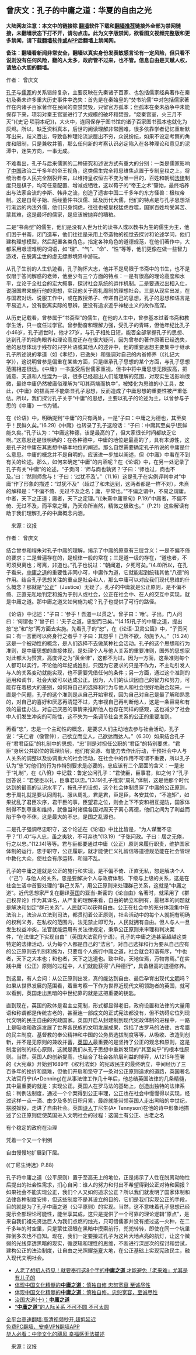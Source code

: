  <!-- 面包屑导航 --> <h2>曾庆文：孔子的中庸之道：华夏的自由之光</h2> <p class="notice"><b>大陆网友注意：本文中的链接除 <a href="https://github.com/bannedbook/fanqiang" >翻墙</a>软件下载和<a href="https://github.com/killgcd/justmysocks/blob/master/README.md">翻墙推荐</a>链接外全部为禁网链接，未翻墙状态下打不开，请勿点击。此为文字版禁闻，欲看图文视频完整版和更多禁闻，请下载<a href="https://github.com/bannedbook/fanqiang">翻墙软件或APP</a>后翻墙上禁闻网。</p><p>备注：翻墙看新闻非常安全，翻墙以真实身份发表敏感言论有一定风险，但只看不说则没有任何风险，翻的人太多，政府管不过来，也不管。信息自由是天赋人权，请放心大胆的翻墙。</b></p>  <div class="entry"> <p>作者： 曾庆文</p> <p id="conimg"><a href="https://www.bannedbook.org/bnews/tag/%e5%ad%94%e5%ad%90/" class="st_tag internal_tag" rel="tag" title="标签 孔子 下的日志">孔子</a>与<a href="https://www.bannedbook.org/bnews/tag/%e5%84%92%e5%ae%b6/" class="st_tag internal_tag" rel="tag" title="标签 儒家 下的日志">儒家</a>的关系错综复杂，主要反映在先秦诸子百家、也包括儒家经典著作在秦初及秦未许多重大历史事件中逸失：首先是在秦始皇的“焚书坑儒”中对包括儒家著作在内诸子百家著作在民间的查禁焚毁，只留官方孤本；但孤本在秦未战争中未能保存下来，项羽对秦王宫室进行了大规模的破坏和焚毁，“烧秦宫室，火三月不灭”(《史记·项羽本纪》)，大火中，连同保存于图书馆的诸子百家图书孤本也就化为灰烬。所以，缺乏资料真本，后世的阅读理解非常困难，很多依靠学者记忆重新默写出来，歧义百出，导致各种理论流派层出不穷，众说纷纭，如果不设定考察的角度和限制，只是兼收并蓄，那么任何新的考察认识必定陷入在各种理论和意见的泥潭中，迷失方向，一事无成。</p> <p>不难看出，孔子与后来儒家的二种研究和述说方式有重大的分别：一类是儒家影响了<span class='wp_keywordlink_affiliate'><a href="https://www.bannedbook.org/" title="中国" target="_blank">中国</a></span>政治二千多年的帝王视角，这类儒生完全将思维焦点置于专制皇权之上，将统治者与人民完全割裂开来，以维持皇权恒古不变为唯一目的，百姓和朝纲<a href="https://www.bannedbook.org/bnews/tag/%e6%b3%95%e5%be%8b/" class="st_tag internal_tag" rel="tag" title="标签 法律 下的日志">法律</a>制度只是棋子，均可任意配置、增减或牺牲，这以荀子的“帝王之术”肇始，最终培养出与法家合流的李斯、韩非之流，创造了遗害中国二千多年的东方怪兽：极权帝制。这是自荀子始、后经董仲书汉儒、延及历代大儒，他们的特点是与孔子思想渐行渐远的内法外儒，他们只身饲虎，往往也被皇权猛虎吞噬，国家百姓均受其苦、蒙其难，这是最坏的儒家，是应该被抛弃的糟粕。</p> <p>二是“书斋型”的儒生，他们是没有入世为仕的读书人或以教书为生的儒生为主，他们困于书斋，闭门造车，他们往往是采用上帝造物的视觉去探讨和论述学问，他们建构理想模型，然后配置各类角色，指定各种角色的道德规范，在他们著作中，大都采用艰涩难明的词语，如“理”、“气”、“命”、“性”等等，他们更像在做一些智力游戏，在脱离尘世的虚无缥缈境界中游玩。</p> <p>从孔子生前的人生轨迹看，孔子胸怀大志，他并不是局限于书斋中的书生，也不是仅限于答问解惑的老师，他至少有三个方面的特点：一是有很高的理论高度和水平，立论于全社会的宏大叙事，探讨社会系统的运作机制。二是要通过出相入仕，说服国君来施行他的思想，实现他关于周礼周制的理想社会。三是从现实出发，在与国君对话、说服工作中，或在教授弟子、传递自己的思想，孔子的思想和语言是平易近人，没有脱离实际的思辨，更没有追求近乎神秘主义的故作高深。</p>  <p>从历史记载看，曾参属于“书斋型”的儒生，在他的人生中，曾参基本过着书斋和教学生活，只一度任过学官。曾参勤奋和理解力强，受孔子的青睐，但他年纪比孔子小46岁，孔子逝世时，他才27岁，与孔子相处日短，能否全部掌握孔子的思想、达到孔子的视角眼界和理论高度还存在很大疑问，因为曾参的著作原著已经逸失，他的思想体现于残存的只字片语或其他人的述评中，他的重要思想主要集中于继承孔子所述说的孝道（如《孝经》，已逸失）和强调对自己的内省修养（《礼记大学》），这说明曾参是偏重在某些方面，只是继承孔子思想的某个方面，与孔子思想范围相差很远。《中庸》一书虽受后世儒家重视，但书中将中庸思想无限拔高，把诚意、天道和人性混为一谈，很多已经超出人们能理解的范围，对现实生活影响很微，最终中庸仍然被庸俗理解为“叩其两端而执中”，被矮化为思维的小工具，故此，《中庸》的拔高并不能彰显孔子思想，反而造成了中庸思想的重要性被严重低估。所以，我们探讨孔子关于“中庸”的思想，主要以孔子的论述为主，以曾参与子思的《中庸》一书为辅。</p> <p>在《论语》中，明确提到“中庸”的只有两处，一是“子曰：中庸之为德也，其至矣乎！民鲜久矣。”(6.29)《中庸》也转录了孔子这段话：“子曰：中庸其至矣乎!民鲜能久矣。”孔子认为：“中庸这种德，该是最高的了，但大家很长时间都缺乏它啊。”这意思还是很明确的：在各种德中，中庸的地位是最高的了，具有本源性，这是孔子对中庸在其思想中基本地位的阐述。那么自然需要确定孔子所说的中庸是什么意思。中庸的概念并不是自明的，应该进一步加以阐述，但《中庸》中看在不到有关的论述。那么，如何来确定“中庸”的内涵呢？在《论语》中，在另一处记录了孔子有关“中庸”的论述，“子贡问：‘师与商也孰贤？’子曰：‘师也过，商也不及。’曰：‘然则师愈与！’子曰：‘过犹不及’。”（11.16）这是孔子在实例评判中对“中庸”作了形象的描述：“过犹不及”（超过了和未达到，这两者都是一样不对），朱熹的解释是：“不偏不倚、无过不及之名；庸，平常也。”“不偏之谓中，不易之谓庸。中者，天下之正道；庸者，天下之定理。”(《朱熹中庸章句》P.19)“中庸者，不偏不倚、无过不及，而平常之理，乃天命所当然，精微之极致也。”（P.21）这些解读有助于我们理解孔子的中庸概念内涵。</p> <p class="src-info">　来源：议报 </p> <p>作者： 曾庆文</p> <p>结合曾参和程朱对孔子中庸的理解，揭示了中庸的原意有三层含义：一是不偏不倚的要求；二是普遍存在的，是规律一般的常在；三是道一级的存在，“道也者，不可须臾离也；可离，非道也。”孔子也说过：“朝闻道，夕死可矣。”(4.8)所以，在孔子看来，<a href="https://www.bannedbook.org/bnews/tag/%E4%B8%AD%E5%BA%B8%E4%B9%8B%E9%81%93/" class="st_tag internal_tag" rel="tag" title="标签 中庸之道 下的日志">中庸之道</a>的重要性非同小可，中庸作为道，它就能起到统辖其他“八德”的作用。结合孔子思想关注的重点是社会和人，那么中庸可以对应我们现代思维的什么概念？那就是“<a href="https://www.bannedbook.org/bnews/tag/%E5%85%AC%E6%AD%A3/" class="st_tag internal_tag" rel="tag" title="标签 公正 下的日志">公正</a>”（Justice）无疑了。孔子的中庸就是公正原则，是不偏不倚、正直无私地判定和施为于别人或社会，公正在社会中、在人的交互中实现，就是中庸之道。那中庸之道又如何施为呢？孔子也提供了可行的路径。</p>  <p>《论语》中记述：“子曰：‘参乎！吾道一以贯之’。曾子曰：‘唯’。子出，门人问曰：‘何谓也？’曾子曰：‘夫子之道，忠恕而已矣。’”(4.15)孔子的中庸之道，提出按“忠”和“恕”两方面去实施。先看孔子的“恕”，在《论语-卫灵公篇》中，“子贡问曰：有一言而可以终身行之者乎？子曰：其恕乎！己所不欲，勿施予人。”（15.24）这是一个被动性的概念，是人们选择不去做某种社会活动。孔子的这个思想和行为准则，是中庸思想的直接体现，是处理个人与他人关系的重要准则，国外的思想家对此都大为赞赏，高度评之为“黄金律”，这都不为过。因为一方面，这条准则每个人都可以实行，不论他的年纪或姓别，只因为它要求的只是不作为，不主动引发人与人的关系变动就能实现，也不需要凭借任何的条件；另一方面，通过这个准则的运用和调节，社会大致可以达成公正。因为，人们的认识因自己的智力和努力，可能存在着极大的差别，如何将自己的选择和行为与他人和社会很好地融合起来，一直是个问题，孔子的这个准则是从自己开始审视，因为自己对自己是最了解和熟悉的，对自己的喜好和厌恶再清楚不过，先审视自己再判断他人，这是一条容易和有效的最佳办法，对自己厌恶的事情来推断他人也存在同样的感观，这也减少了社会中人们发生冲突的可能性，这不失为一条调节社会关系的公正的重要准则。</p> <p>再看“忠”，忠是一个主动性的概念，是要求人们主动地去参与社会活动，孔子说：“夫仁者（像管仲），己欲立而立人，己欲达而达人。”（6.30）如果结合孔子在“君君臣臣”的礼制中的思想，“忠”则是对担任公职的“君臣”的特别要求，“君臣”身居公共职位的管理阶层，他们有资源、有能力去作出行动，干预社会中人与人关系的调整以及协调重大的社会活动，在社会中的作用不可谓不重要，所以孔子认为“忠”对他们的行为作特别要求是必要的。忠应该有二个层面的含义：一是忠于“礼制”，在《八佾》中记载：鲁定公问孔子：“君使臣，臣事君，如之何？”孔子回答说：“君使臣以礼，臣事君以忠。”(3.19)孔子推崇“周礼”体制，这是他那个时代达到的最高的认识水平了，按孔子的设想，这个社会体制贯穿了中庸的公正原则，忠于周礼就是要认同周礼、服从周礼，君是君，臣是臣，各安其位，“不逾矩”，如果扰乱了君臣次序，君干臣的事，臣望君之位，则会上下不安和相互提防，国家体制得不到尊重和维持，就像当时诸侯各国对周天子离心离德，他们之间为了利益而陷于争夺不休，这是最大的不忠，是国之乱源也。</p> <p>二是孔子强调尽忠职守，这个论述在《论语》中比比皆是，“为人谋而不忠乎？”(1.4)“与人忠，虽之夷狄，不可弃也”(13.19）“子张问政。子曰：居之无倦，行之以忠。”(12.14)等等。君与臣都要通过中庸（公正）原则来履行职责，维护国家体制的运行，忠于职守，公正履职，就才能使仁义礼智信等道德规范能在社会管理中教化大众，使社会有序运转、和谐不乱。</p> <p>孔子的中庸之道就是公正的施行和实现，是不偏不倚、正直无私，恕是解决个人（“己”）与他人的关系，忠是要解决个人与政府体制、下级与上级的关系，这是在社会生活中首要处理的“群己关系”，用公正原则来处理群己关系，这就是“中庸之道”。近代思想家严复在翻译<a href="https://www.bannedbook.org/bnews/tag/%e8%8b%b1%e5%9b%bd/" class="st_tag internal_tag" rel="tag" title="标签 英国 下的日志">英国</a>的亚当-斯密的《论自由》名著时，就采用了《群己权界论》作为其译名，从严复的理解来看，自由的确立和拥有，最根本的问题就是解决和划定“群己关系”，人民就可以获得自由。公正在社会中的充分体现集中在法治上，法治从立法到司法，都贯彻着公正原则，社会活动中的每个人就拥有明确的权利义务，在私权的范围内，法无禁止即可为，人民就拥有自由。但人与人一旦发生权益冲突，法官就能运用有关法律规定，秉承公正原则来审理和判决案件，“在法律之下实现自由”（英国大法官丹宁语）。孔子的中庸之道甚至超越这类特定的法律活动，认为每个人都是自己的“法官”，对自己选择和行为要从自己应有的公正原则去判别和施为，只要每个人施行中庸之道，社会就会和谐有序，“中也者，天下之大本也；和也者，天下之达道也。致中和，天地位焉，万物育焉。”在实践中庸（公正）原则的过程中，人们就能获得“八种德行”，具备极高的道德修养。</p> <p>到这里，有人会问：从公正原则出发，真的能达到自由、最后孕育出现代<a href="https://www.bannedbook.org/bnews/tag/%E6%96%87%E6%98%8E/" class="st_tag internal_tag" rel="tag" title="标签 文明 下的日志">文明</a>吗？如果从世界发展的范围看，着重考察一下作为世界近现代文明领跑者的英国，就可以看到，英国走出黑暗的中世纪靠的就是这把重要的钥匙。</p>  <p>直到现在，英国的政体是君主立宪制，形式都显得老旧，政府设置和法律的大量用语和称谓都是传统古老的，甚至连一部成文的正式宪法都没有，但不妨碍它位列现代文明的民主自由的宪政国家。英国开启从封建制到现代宪政体制的进程中，一路上是吸收和改造发展了世界各民族的文明发展成果，包括了古罗马的法律、古希腊的民主制度、基督教的奉公精神和中国的公务员选拔制度等等，从吸收、改造到创新，并不是无原则的兼收并蓄，<a href="https://www.bannedbook.org/bnews/tag/%E8%8B%B1%E5%9B%BD%E4%BA%BA/" class="st_tag internal_tag" rel="tag" title="标签 英国人 下的日志">英国人</a>最重要的是坚持了公正的观念和原则，这是制度创制的核心原则，这就是我们从孔子思想中重新发现的“其至矣乎”的根本性原则。当然，英国人的创新提高，也结合了社会各阶层利益的博弈，从1215年签署的《大宪章》开始到1689年《权利法案》的宪政民主的最终确立，中间经历了三百多年的挫折和磨难，但他们开启和坚守了一条对公正原则追求的道路，英国著名大法官丹宁(A•Denning)在从事法律工作几十年后，他总结英国法律的几条精髓，其中最重要的就是：实现公正。英国人在罗马法的基础上，创造出独特的法律系统：判例法制度，通过一个个案得到公正审理，公正也在社会中慢慢得以实现，经过这样一点一滴、由少及多的日积月累，最终就能带领英国人走出黑暗的中世纪，摆脱奴役，走进了自由社会。英国<span class='wp_keywordlink'><a href="https://www.bannedbook.org/forum11/topic295.html" title="禁片：诗人的悲歌" target="_blank">诗人</a></span>丁尼生(A• Tennyson)在他的诗中形象地描述了公正原则促使英国进入文明社会的过程：这国土有公正、古老之名</p> <p>有个稳定的政府在治理</p> <p>凭着一个又一个判例</p> <p>自由慢慢地扩展到下层。</p> <p>(《丁尼生诗选》P.88)</p>  <p>孔子将中庸之道（公平原则）置于至高无上的地位，正是揭示了人性在脱离动物性后提出的社会性需求，扪心自问：谁人的努力和付出不希望得到公正对待和回报？如果社会不能实现公正，我们个人又如何追求公正？所以我们就发明了国家体制和法律各种制度安排，但这些制度不是其设立的目的，它们是我们实现公正的手段，目的就是为了孔子中庸之道（公平原则）的实现。当然，这不意味着孔子思想已经提示全部理论可能性，能坐享其成，这只是提供了一个可靠的理论逻辑“原点”，是来自我们祖先贤达巨人为我们点燃的烛光，只可惜儒家并没有接过这一火种，在二千多年的时空里，只是蒙住双眼在黑暗中摸索前行，兜兜转转，即使在同一个坑里摔倒多次也不自知。现在，我们一定要接过孔子为这片大地点亮的航灯，让这个微弱的光线穿透黑暗的现实，循逻辑和理性的思维，不断进行深层次的探讨和尝试，建构公正的法治制度，让自由之光照耀<a href="https://www.bannedbook.org/bnews/tag/%E5%8D%8E%E5%A4%8F/" class="st_tag internal_tag" rel="tag" title="标签 华夏 下的日志">华夏</a>大地，在公正基础上实现宪政民主，融入现代文明社会。</p> <div id="taboola-mid-1"></div>  <ul class='op-related-articles' title='相关阅读'> <li><a href='https://www.bannedbook.org/bnews/funmedia/20200223/1282150.html' target='_blank'>人老了想招人待见！就要奉行这8个字的<b>中庸之道</b> 才能避免「老来难」尤其是有儿子的</a></li> <li><a href='https://www.bannedbook.org/bnews/lifebaike/20180828/990602.html' target='_blank'>体现中国文化精髓的<b>中庸之道</b>：慎独自修 忠恕宽容 至诚尽性</a></li> <li><a href='https://www.bannedbook.org/bnews/cnnews/20180826/990109.html' target='_blank'>体现中国文化精髓的<b>中庸之道</b>：慎独自修，忠恕宽容，至诚尽性</a></li> <li><a href='https://www.bannedbook.org/bnews/cbnews/20180316/915423.html' target='_blank'>治国大道(十)：<b>中庸之道</b></a></li> <li><a href='https://www.bannedbook.org/bnews/funmedia/20171002/835652.html' target='_blank'>“<b>中庸之道</b>”的人际关系 不可不圆 不可太圆</a></li> </ul> <p class="texttj"> <a href="https://github.com/bannedbook/fanqiang/wiki/V2ray%E6%9C%BA%E5%9C%BA" target="_blank">全平台高速翻墙:高清视频秒开,超低延迟</a><br/> <a href="https://github.com/bannedbook/fanqiang/wiki/%E7%A6%81%E9%97%BB%E7%BD%91%E5%AE%89%E5%8D%93%E7%BF%BB%E5%A2%99%E6%96%B0%E9%97%BBAPP" target="_blank">免费PC翻墙、安卓VPN翻墙APP</a><br/> <a href="https://www.bannedbook.org/bnews/comments/20220220/1694796.html" target="_blank">华人必看：中华文化的飓风 幸福感无法描述</a> </p><p class="src-info">　来源：议报 </p><a name='sharetosocial'></a>  <div style="margin-bottom:5px;padding-bottom:5px;clear:both"> <div id="archive-pix-1" class="banner-ads"> <!-- AuctionX Display platform tag START --> <div id="27602x728x90x621x_ADSLOT1" clicktrack="%%CLICK_URL_ESC%%"></div>  <!-- AuctionX Display platform tag END --> </div> <div id="archive-pix-2" class="banner-ads"> <!-- AuctionX Display platform tag START --> <div id="27556x300x250x621x_ADSLOT1" clicktrack="%%CLICK_URL_ESC%%" style="margin:0 auto;text-align:center"></div>  <!-- AuctionX Display platform tag END --> </div> </div>  <div id="archive-pix-1" class="banner-ads"> <!-- AuctionX Display platform tag START --> <div id="27603x728x90x621x_ADSLOT1" clicktrack="%%CLICK_URL_ESC%%"></div>  <!-- AuctionX Display platform tag END --> </div> </div><!--END ENTRY--> 
